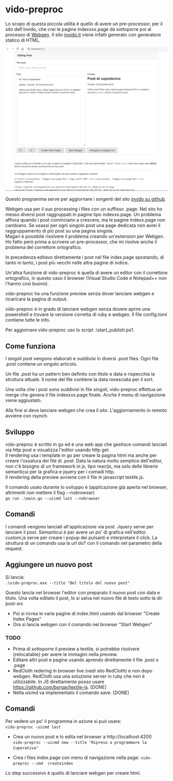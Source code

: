 # vido-preproc
Lo scopo di questa piccola utilità è quello di avere un pre-processor,
per il sito dell'invido, che crei le pagine indexxxx.page da sottoporre poi al
processo di [Webgen](https://github.com/gettalong/webgen). Il sito [invido.it](https://invido.it) viene infatti
generato con generatore statico di HTML.  

![alt text](https://github.com/aaaasmile/vido-preproc/blob/master/doc/12-12-_2020_18-51-18.png?raw=true)

Questo programma serve per aggiornare i sorgenti del sito [invido su github](https://github.com/aaaasmile/InvidositeHtmlgit).

Webgen usa per il suo processing i files con un suffisso .page.
Nel sito ho messo diversi post raggruppati in pagine tipo indexxx.page. Un problema affiora quando
i post cominciano a crescere, ma le pagine indexx.page non cambiano.
Se usassi per ogni singolo post una page dedicata non avrei il raggruppamento di più post su una 
pagina singola.  
Magari è possibile risolvere il problema creando un'estension per Webgen.
Ho fatto però prima a scrivere un pre-processor, che mi risolve anche il problema del
correttore ortografico.
 
In precedenza editavo direttamente i post
nel file index.page spostando, di tanto in tanto, i post più vecchi nelle 
altra pagine di indice.

Un'altra funzione di vido-preproc è quella di avere un editor con il correttore ortografico,
in questo caso il browser (Visual Studio Code e Notepad++ non l'hanno così buono).

vido-preproc ha una funzione preview senza dover lanciare webgen e ricaricare la pagina di output.

vido-preproc è in grado di lanciare webgen senza dovere aprire una powershell e trovare
la versione corretta di ruby e webgen. Il file config.toml contiene tutte le info.

Per aggiornare vido-preproc uso lo script .\start_publish.ps1.

## Come funziona

I singoli post vengono elaborati e suddivisi in diversi .post files.
Ogni file .post contiene un singolo articolo.

Un file .post ha un pattern ben definito con titolo e data
e rispecchia la struttura attuale. Il nome del file contiene la data rovesciata 
per il sort.

Una volta che i post sono suddivisi in file singoli, vido-preproc effettua
un merge che genera il file indexxxx.page finale. Anche il menu di navigazione viene aggiustato.

Alla fine si deve lanciare webgen che crea il sito. L'aggiornamento in remoto avviene con rsynch.

## Sviluppo
vido-preproc è scritto in go ed è una web app che gestisce comandi lanciati via http post e 
visualizza l'editor usando http get.  
Il rendering usa i template in go per creare
la pagina html ma anche per creare l'ossatura dei file di .post. 
Data la natura molto semplice dell'editor, non c'è bisogno di un framework in js, tipo reactjs,
ma solo delle librerie semanticui per la grafica e jquery per i comadi http.  
Il rendering della preview avviene con il file in javascript textile.js.

Il comando usato durante lo sviluppo è (applicazione già aperta nel browser, altrimenti non mettere il flag --nobrowser)  
```go run .\main.go --uicmd last --nobrowser ```

## Comandi
I comandi vengono lanciati all'applicazione via post. Jquery serve per lanciare il post.
Semanticui è per avere un po' di grafica nell'editor.
custom.js serve per creare i popup dei pulsanti e interpretare il click.
La struttura di un comando usa la url do? con il comando nel parametro della request.

## Aggiungere un nuovo post
Si lancia:  
```.\vido-preproc.exe --title "Bel titolo del nuovo post" ```

Questo lancia nel browser l'editor con preparato il nuovo post con data e titolo.
Una volta editato il post, lo si salva nel nuovo file di testo sotto la dir post-src
- Poi si ricrea le varie pagine di index.html usando dal browser "Create Index  Pages"
- Ora si lancia webgen con il comando nel browser "Start Webgen"


### TODO 
- Prima di sottoporre il preview a textile, si potrebbe risolvere {relocatable} per avere le immagini
nella preview.
- Editare altri post e pagine usando aprendo direttamente il file .post o .page
- RedCloth redering in browser live (vedi sito RedCloth) e non dopo webgen.
RedCloth usa una soluzione server in ruby che non è utilizzabile. In JS direttamente 
posso usare https://github.com/borgar/textile-js. [DONE]
- Nella uicmd va implementato il comando save. [DONE]

## Comandi
Per vedere un po' il programma in azione si può usare:  
```vido-preproc -uicmd last```

- Crea un nuovo post e lo edita nel browser a http://localhost:4200   
```vido-preproc --uicmd new --title "Ripreso a programmare la Cuperativa"```

- Crea i files index.page con menu di navigazione nella page:
```vido-preproc --cmd  createindex```

Lo step successivo è quello di lanciare webgen per creare html.

